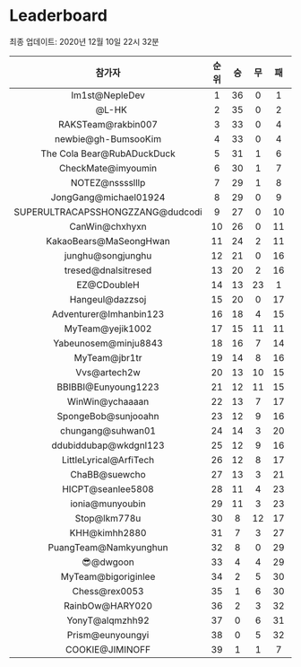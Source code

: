 # Leaderboard
최종 업데이트: 2020년 12월 10일 22시 32분




| 참가자 | 순위 | 승 | 무 | 패 | 승점 |
|:---:|:---:|:---:|:---:|:---:|:---:|
| Im1st@NepleDev | 1 | 36 | 0 | 1 | 108 |
| ⠀@L-HK | 2 | 35 | 0 | 2 | 105 |
| RAKSTeam@rakbin007 | 3 | 33 | 0 | 4 | 99 |
| newbie@gh-BumsooKim | 4 | 33 | 0 | 4 | 99 |
| The Cola Bear@RubADuckDuck | 5 | 31 | 1 | 6 | 94 |
| CheckMate@imyoumin | 6 | 30 | 1 | 7 | 91 |
| NOTEZ@nsssslllp | 7 | 29 | 1 | 8 | 88 |
| JongGang@michael01924 | 8 | 29 | 0 | 9 | 87 |
| SUPERULTRACAPSSHONGZZANG@dudcodi | 9 | 27 | 0 | 10 | 81 |
| CanWin@chxhyxn | 10 | 26 | 0 | 11 | 78 |
| KakaoBears@MaSeongHwan | 11 | 24 | 2 | 11 | 74 |
| junghu@songjunghu | 12 | 21 | 0 | 16 | 63 |
| tresed@dnalsitresed | 13 | 20 | 2 | 16 | 62 |
| EZ@CDoubleH | 14 | 13 | 23 | 1 | 62 |
| Hangeul@dazzsoj | 15 | 20 | 0 | 17 | 60 |
| Adventurer@Imhanbin123 | 16 | 18 | 4 | 15 | 58 |
| MyTeam@yejik1002 | 17 | 15 | 11 | 11 | 56 |
| Yabeunosem@minju8843 | 18 | 16 | 7 | 14 | 55 |
| MyTeam@jbr1tr | 19 | 14 | 8 | 16 | 50 |
| Vvs@artech2w | 20 | 13 | 10 | 15 | 49 |
| BBIBBI@Eunyoung1223 | 21 | 12 | 11 | 15 | 47 |
| WinWin@ychaaaan | 22 | 13 | 7 | 17 | 46 |
| SpongeBob@sunjooahn | 23 | 12 | 9 | 16 | 45 |
| chungang@suhwan01 | 24 | 14 | 3 | 20 | 45 |
| ddubiddubap@wkdgnl123 | 25 | 12 | 9 | 16 | 45 |
| LittleLyrical@ArfiTech | 26 | 12 | 8 | 17 | 44 |
| ChaBB@suewcho | 27 | 13 | 3 | 21 | 42 |
| HICPT@seanlee5808 | 28 | 11 | 4 | 23 | 37 |
| ionia@munyoubin | 29 | 11 | 3 | 23 | 36 |
| Stop@lkm778u | 30 | 8 | 12 | 17 | 36 |
| KHH@kimhh2880 | 31 | 7 | 3 | 27 | 24 |
| PuangTeam@Namkyunghun | 32 | 8 | 0 | 29 | 24 |
| 😎@dwgoon | 33 | 4 | 4 | 29 | 16 |
| MyTeam@bigoriginlee | 34 | 2 | 5 | 30 | 11 |
| Chess@rex0053 | 35 | 1 | 6 | 30 | 9 |
| RainbOw@HARY020 | 36 | 2 | 3 | 32 | 9 |
| YonyT@alqmzhh92 | 37 | 0 | 6 | 31 | 6 |
| Prism@eunyoungyi | 38 | 0 | 5 | 32 | 5 |
| COOKIE@JIMINOFF | 39 | 1 | 1 | 7 | 4 |